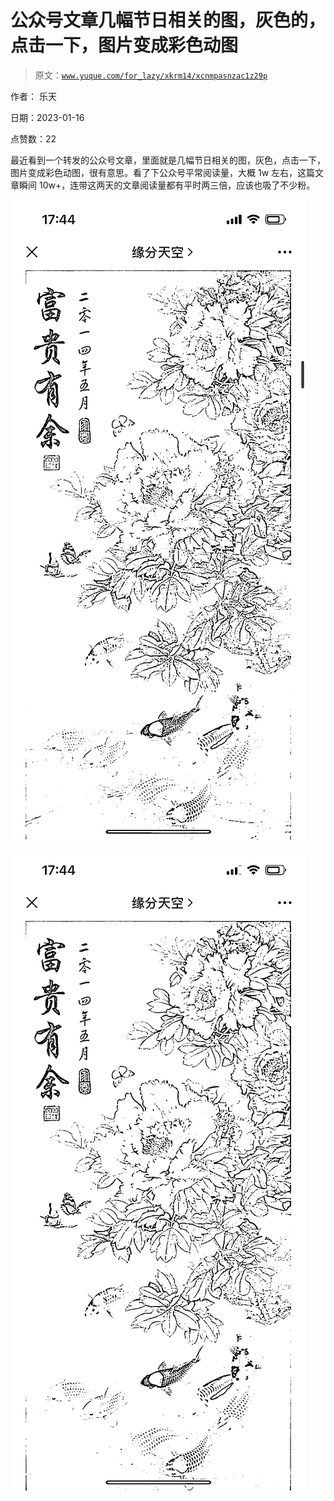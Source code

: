 # 公众号文章几幅节日相关的图，灰色的，点击一下，图片变成彩色动图

> 原文：[`www.yuque.com/for_lazy/xkrm14/xcnmpasnzac1z29p`](https://www.yuque.com/for_lazy/xkrm14/xcnmpasnzac1z29p)



作者： 乐天 

日期：2023-01-16 

点赞数：22 

最近看到一个转发的公众号文章，里面就是几幅节日相关的图，灰色，点击一下，图片变成彩色动图，很有意思。看了下公众号平常阅读量，大概 1w 左右，这篇文章瞬间 10w+，连带这两天的文章阅读量都有平时两三倍，应该也吸了不少粉。 

![](img/e74dcfe9557505749a0540072b16202b.png) 

![](img/feabd9fc1aa3db850ad995bc0c6e6781.png) 

